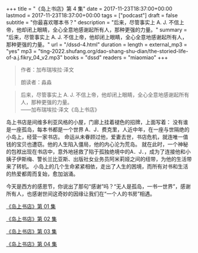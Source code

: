 +++
title = "《岛上书店》第 4 集"
date = 2017-11-23T18:37:00+00:00
lastmod = 2017-11-23T18:37:00+00:00
tags = ["podcast"]
draft = false
subtitle = "你最喜欢哪本书？"
description = "后来，尽管事实上 A. J. 不信上帝，他却闭上眼睛，全心全意地感谢起所有人，那种更强的力量。"
summary = "后来，尽管事实上 A. J. 不信上帝，他却闭上眼睛，全心全意地感谢起所有人，那种更强的力量。"
url = "/dssd-4.html"
duration = 
length = 
external_mp3 = "yes"
mp3 = "ting-2022.shufang.org/dao-shang-shu-dian/the-storied-life-of-a.j.fikry_04_v2.mp3"
books = "dssd"
readers = "miaomiao"
+++

> 作者：加布瑞埃拉·泽文
>
> 朗读者：淼淼

> 后来，尽管事实上 A. J. 不信上帝，他却闭上眼睛，全心全意地感谢起所有人，那种更强的力量。  
> ——加布瑞埃拉·泽文《岛上书店》

岛上书店是间维多利亚风格的小屋，门廊上挂着褪色的招牌，上面写着： 没有谁是一座孤岛，每本书都是一个世界 A．J．费克里，人近中年，在一座与世隔绝的小岛上，经营一家书店。 命运从未眷顾过他，爱妻去世，书店危机，就连唯一值钱的宝贝也遭窃。他的人生陷入僵局，他的内心沦为荒岛。 就在此时，一个神秘的包袱出现在书店中，意外地拯救了陷于孤独绝境中的A．J．，成为了连接他和小姨子伊斯梅、警长兰比亚斯、出版社女业务员阿米莉娅之间的纽带，为他的生活带来了转机。 小岛上的几个生命紧紧相依，走出了人生的困境，而所有对书和生活的热爱都周而复始，愈加汹涌。

今天是西方的感恩节，你说出了那句“感谢”吗？“无人是孤岛，一书一世界”，感谢所有人，也感谢世间这奇妙的因缘让我们在“一个人的书房”相遇。

[《岛上书店》第 01 集](./dssd-1.html)

[《岛上书店》第 02 集](./dssd-2.html)

[《岛上书店》第 03 集](./dssd-3.html)

[《岛上书店》第 04 集](./dssd-4.html)
